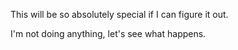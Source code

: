 This will be so absolutely special if I can figure it out.

I'm not doing anything, let's see what happens.
